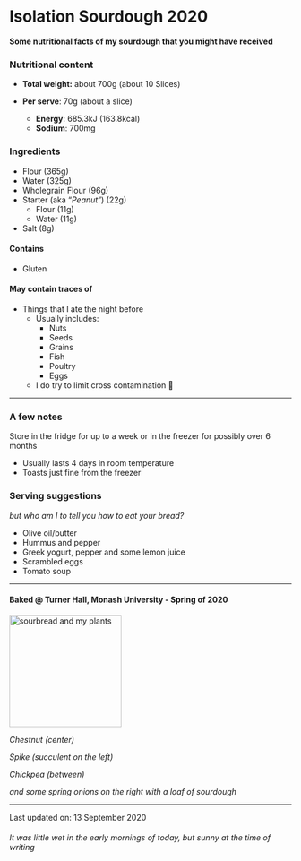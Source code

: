# Isolation Sourdough 2020

**Some nutritional facts of my sourdough that you might have received**

### Nutritional content

* **Total weight:** about 700g (about 10 Slices)

* **Per serve**: 70g (about a slice)

  * **Energy**: 685.3kJ (163.8kcal)
  * **Sodium**: 700mg

### Ingredients
* Flour (365g)
* Water (325g)
* Wholegrain Flour (96g)
* Starter (aka “*Peanut*”) (22g) 
	* Flour (11g)
	* Water (11g) 
* Salt (8g)   

#### Contains 
  * Gluten

#### May contain traces of
* Things that I ate the night before
  * Usually includes:
    * Nuts
    * Seeds
    * Grains
    * Fish
    * Poultry
    * Eggs
  * I do try to limit cross contamination 🤞
---
### A few notes
Store in the fridge for up to a week or in the freezer for possibly over 6 months
* Usually lasts 4 days in room temperature
* Toasts just fine from the freezer

### Serving suggestions
*but who am I to tell you how to eat your bread?*
* Olive oil/butter
* Hummus and pepper
* Greek yogurt, pepper and some lemon juice
* Scrambled eggs
* Tomato soup

---
#### Baked @ Turner Hall, Monash University - Spring of 2020

<img src="https://i.imgur.com/x4b7eCF.png" alt="sourbread and my plants" width="200"/>

*Chestnut (center)* 

*Spike (succulent on the left)* 

*Chickpea (between)*

*and some spring onions on the right with a loaf of sourdough*

---
Last updated on: 13 September 2020 

###### It was little wet in the early mornings of today, but sunny at the time of writing